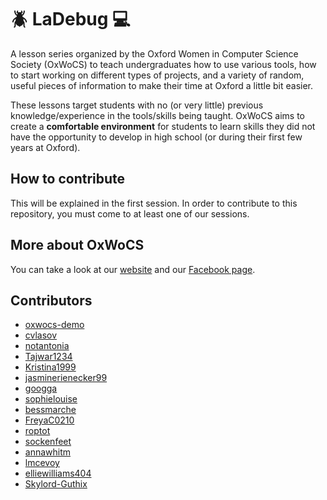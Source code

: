 # :beetle: LaDebug :computer:
A lesson series organized by the Oxford Women in Computer Science Society (OxWoCS) to teach undergraduates how to use various tools, how to start working on different types of projects, and a variety of random, useful pieces of information to make their time at Oxford a little bit easier.

These lessons target students with no (or very little) previous knowledge/experience in the tools/skills being taught. OxWoCS aims to create a **comfortable environment** for students to learn skills they did not have the opportunity to develop in high school (or during their first few years at Oxford).

## How to contribute
This will be explained in the first session. In order to contribute to this repository, you must come to at least one of our sessions.

## More about OxWoCS
You can take a look at our [website](www.cs.ox.ac.uk/societies/women) and our [Facebook page](www.facebook.com/OxWoCS).

## Contributors
 - [oxwocs-demo](https://github.com/oxwocs-demo)
 - [cvlasov](https://github.com/cvlasov)
 - [notantonia](https://github.com/notantonia)
 - [Tajwar1234](https://github.com/Tajwar1234)
 - [Kristina1999](https://github.com/Kristina1999)
 - [jasminerienecker99](https://github.com/jasminerienecker99)
 - [googga](https://github.com/Googga)
 - [sophielouise](https://github.com/sophielouise)
 - [bessmarche](https://github.com/bessmarche)
 - [FreyaC0210](https://github.com/FreyaC0210)
 - [roptot](https://github.com/roptot)
 - [sockenfeet](https://github.com/sockenfeet)
 - [annawhitm](https://github.com/annawhitm)
 - [lmcevoy](https://github.com/lmcevoy)
 - [elliewilliams404](https://github.com/elliewilliams404)
 - [Skylord-Guthix](https://github.com/Skylord-Guthix)
